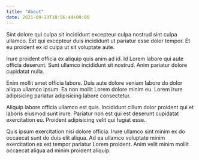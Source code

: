 ```yaml
---
title: "About"
date: 2021-09-23T10:56:44+09:00
---
```


Sint dolore qui culpa sit incididunt excepteur culpa nostrud sint culpa ullamco. Est qui excepteur duis incididunt ut pariatur esse dolor tempor. Et eu proident ex id culpa ut sit voluptate aute.

Irure proident officia ex aliquip quis anim ad id. Id Lorem labore qui aute officia deserunt. Sunt ullamco incididunt sit nostrud. Anim pariatur dolore cupidatat nulla.

Enim mollit amet officia labore. Duis aute dolore veniam labore do dolor aliqua ullamco ipsum. Ea non mollit Lorem dolore minim eu. Lorem irure adipisicing pariatur adipisicing labore consectetur.

Aliquip labore officia ullamco est quis. Incididunt cillum dolor proident qui et laboris eiusmod sunt irure. Pariatur non est qui est deserunt cupidatat exercitation eu. Proident adipisicing velit qui fugiat esse.

Quis ipsum exercitation nisi dolore officia. Irure ullamco sint minim ex do occaecat sunt do duis elit aliqua. Ad ea ullamco voluptate minim exercitation ex est tempor pariatur Lorem proident. Anim velit minim mollit occaecat aliqua ad minim proident aliquip.